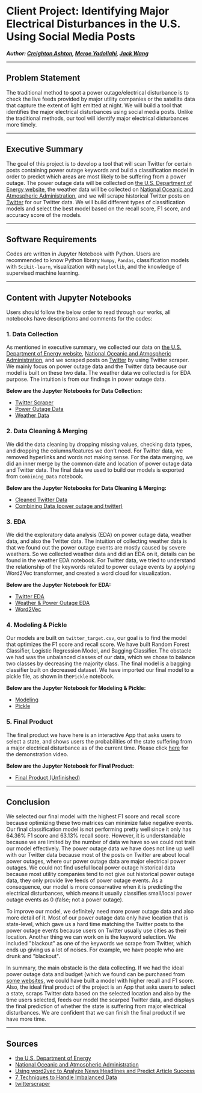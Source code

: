 # Client Project: Identifying Major Electrical Disturbances in the U.S. Using Social Media Posts

***Author: [Creighton Ashton](https://www.linkedin.com/in/creightonashton/), [Meroe Yadollahi](https://www.linkedin.com/in/meroe-yadollahi/), [Jack Wang](https://www.linkedin.com/in/jackweijiawang/)***

---

## Problem Statement

The traditional method to spot a power outage/electrical disturbance is to check the live feeds provided by major utility companies or the satellite data that capture the extent of light emitted at night. We will build a tool that identifies the major electrical disturbances using social media posts. Unlike the traditional methods, our tool will identify major electrical disturbances more timely.

---

## Executive Summary

The goal of this project is to develop a tool that will scan Twitter for certain posts containing power outage keywords and build a classification model in order to predict which areas are most likely to be suffering from a power outage. The power outage data will be collected on [the U.S. Department of Energy website](https://www.oe.netl.doe.gov/OE417_annual_summary.aspx), the weather data will be collected on [National Oceanic and Atmospheric Administration](https://www.ncdc.noaa.gov/data-access/severe-weather), and we will scrape historical Twitter posts on [Twitter](https://twitter.com) for our Twitter data. We will build different types of classification models and select the best model based on the recall score, F1 score, and accuracy score of the models.

---

## Software Requirements

Codes are written in Jupyter Notebook with Python. Users are recommended to know Python library `Numpy`, `Pandas`, classification models with `Scikit-learn`, visualization with `matplotlib`, and the knowledge of supervised machine learning.

---

## Content with Jupyter Notebooks

Users should follow the below order to read through our works, all notebooks have descriptions and comments for the codes:

### 1. Data Collection

As mentioned in executive summary, we collected our data on [the U.S. Department of Energy website](https://www.oe.netl.doe.gov/OE417_annual_summary.aspx), [National Oceanic and Atmospheric Administration](https://www.ncdc.noaa.gov/data-access/severe-weather), and we scraped posts on [Twitter](https://twitter.com) by using Twitter scraper. We mainly focus on power outage data and the Twitter data because our model is built on these two data. The weather data we collected is for EDA purpose. The intuition is from our findings in power outage data. 

**Below are the Jupyter Notebooks for Data Collection:**
- [Twitter Scraper](./Code/Twitter_Scraper.ipynb)
- [Power Outage Data](./Code/power-outage-data.ipynb)
- [Weather Data](./Code/Weather_Data.ipynb)

### 2. Data Cleaning & Merging

We did the data cleaning by dropping missing values, checking data types, and dropping the columns/features we don't need. For Twitter data, we removed hyperlinks and words not making sense. For the data merging, we did an inner merge by the common date and location of power outage data and Twitter data. The final data we used to build our models is exported from `Combining_Data` notebook.

**Below are the Jupyter Notebooks for Data Cleaning & Merging:**
- [Cleaned Twitter Data](./Code/twitter_cleaning.ipynb)
- [Combining Data (power outage and twitter)](./Code/Combining_Data.ipynb)

### 3. EDA

We did the exploratory data analysis (EDA) on power outage data, weather data, and also the Twitter data. The intuition of collecting weather data is that we found out the power outage events are mostly caused by severe weathers. So we collected weather data and did an EDA on it, details can be found in the weather EDA notebook. For Twitter data, we tried to understand the relationship of the keywords related to power outage events by applying Word2Vec transformer, and created a word cloud for visualization.

**Below are the Jupyter Notebook for EDA:**
- [Twitter EDA](./Code/Twitter_EDA.ipynb)
- [Weather & Power Outage EDA](./Code/Weather_PowerOutage_EDA.ipynb)
- [Word2Vec](./Code/Word2Vec.ipynb)


### 4. Modeling & Pickle

Our models are built on `twitter_target.csv`, our goal is to find the model that optimizes the F1 score and recall score. We have built Random Forest Classifier, Logistic Regression Model, and Bagging Classifier. The obstacle we had was the unbalanced classes of our data, which we chose to balance two classes by decreasing the majority class. The final model is a bagging classifier built on decreased dataset. We have imported our final model to a pickle file, as shown in the`Pickle` notebook.

**Below are the Jupyter Notebook for Modeling & Pickle:**
- [Modeling](./Code/Modeling.ipynb)
- [Pickle](./Code/Pickle.ipynb)

### 5. Final Product

The final product we have here is an interactive App that asks users to select a state, and shows users the probabilities of the state suffering from a major electrical disturbance as of the current time. Please click [here](https://youtu.be/gP7jnR8r_M0) for the demonstration video.

**Below are the Jupyter Notebook for Final Product:**
- [Final Product (Unfinished)](./Code/App_development.ipynb)

---

## Conclusion

We selected our final model with the highest F1 score and recall score because optimizing these two matrices can minimize false negative events. Our final classification model is not performing pretty well since it only has 64.36% F1 score and 63.13% recall score. However, it is understandable because we are limited by the number of data we have so we could not train our model effectively. The power outage data we have does not line up well with our Twitter data because most of the posts on Twitter are about local power outages, where our power outage data are major electrical power outages. We could not find useful local power outage historical data because most utility companies tend to not give out historical power outage data, they only provide live feeds of power outage events. As a consequence, our model is more conservative when it is predicting the electrical disturbances, which means it usually classifies small/local power outage events as 0 (false; not a power outage).

To improve our model, we definitely need more power outage data and also more detail of it. Most of our power outage data only have location that is state-level, which gave us a hard time matching the Twitter posts to the power outage events because users on Twitter usually use cities as their location. Another thing we can work on is the keyword selection. We included "blackout" as one of the keywords we scrape from Twitter, which ends up giving us a lot of noises. For example, we have people who are drunk and "blackout".

In summary, the main obstacle is the data collecting. If we had the ideal power outage data and budget (which we found can be purchased from [some websites](https://poweroutage.us/products), we could have built a model with higher recall and F1 score. Also, the ideal final product of the project is an App that asks users to select a state, scraps Twitter data based on the selected location and also by the time users selected, feeds our model the scarped Twitter data, and displays the final prediction of whether the state is suffering from major electrical disturbances. We are confident that we can finish the final product if we have more time.

---

## Sources

- [the U.S. Department of Energy](https://www.oe.netl.doe.gov/OE417_annual_summary.aspx)
- [National Oceanic and Atmospheric Administration](https://www.ncdc.noaa.gov/data-access/severe-weather)
- [Using word2vec to Analyze News Headlines and Predict Article Success](https://towardsdatascience.com/using-word2vec-to-analyze-news-headlines-and-predict-article-success-cdeda5f14751)
- [7 Techniques to Handle Imbalanced Data](https://www.kdnuggets.com/2017/06/7-techniques-handle-imbalanced-data.html)
- [twitterscraper](https://github.com/taspinar/twitterscraper)